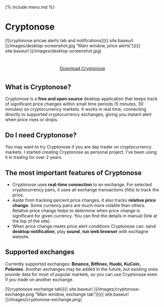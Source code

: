 {% include menu.md %}

# Cryptonose

[![cryptonose pricae alerts tab and notifications]({{ site.baseurl }}/images/desktop-screenshot.jpg "Main window, price alerts")]({{ site.baseurl }}/images/desktop-screenshot.jpg)

<p style="text-align: center; margin-top: 40px; margin-bottom: 40px;"><a class="download-button" href="https://dawidm.github.io/cryptonose2/download/">Download Cryptonose</a></p>

## What is Cryptonose?
Cryptonose is a **free and open source** desktop application that keeps track of significant price changes within small time periods (5 minutes, 30 minutes) on cryptocurrency markets. It works in real time, connecting directly to supported cryptocurrency exchanges, giving you instant alert when price rises or drops.

## Do I need Cryptonose?
You may want to try Cryptonose if you are day trader on cryptocurrency markets. I started creating Cryptonose as personal project. I've been using it in trading for over 2 years.

## The most important features of Cryptonose
* Cryptonose uses **real-time connection** to an exchange. For selected cryptocurrency pairs, it uses all exchange transactions (fills) to track the price.
* Aside from tracking percent price changes, it also tracks **relative price change**. Some currency pairs are much more volatile than others. Relative price change helps to determine when price change is significant for given currency. You can find the details in manual (link at the top of the site).
* When price change meets price alert conditions Cryptonose can: send **desktop notification**, play **sound**, **run web browser** with exchagne website.

## Supported exchanges
Currently supported exchanges: **Binance, Bitfinex, Huobi, KuCoin, Poloniex**. Another exchanges may be added in the future, but existing ones provide data for most of popular markets, so you can use Cryptonose even if you trade on another exchange.

[![cryptonose exchange tab]({{ site.baseurl }}/images/cryptonose-exchange.png "Main window, exchange tab")]({{ site.baseurl }}/images/cryptonose-exchange.png)
